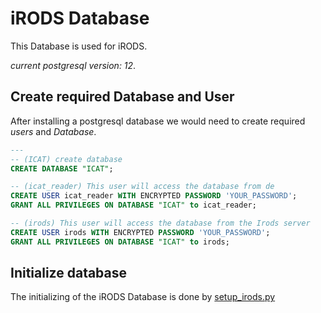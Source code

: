 # iRODS Database

This Database is used for iRODS.

*current postgresql version: 12*.

## Create required Database and User

After installing a postgresql database we would need to create required *users* and *Database*.

```sql
---
-- (ICAT) create database
CREATE DATABASE "ICAT";

-- (icat_reader) This user will access the database from de
CREATE USER icat_reader WITH ENCRYPTED PASSWORD 'YOUR_PASSWORD';
GRANT ALL PRIVILEGES ON DATABASE "ICAT" to icat_reader;

-- (irods) This user will access the database from the Irods server
CREATE USER irods WITH ENCRYPTED PASSWORD 'YOUR_PASSWORD';
GRANT ALL PRIVILEGES ON DATABASE "ICAT" to irods;
```

## Initialize database

The initializing of the iRODS Database is done by [setup_irods.py](https://github.com/CyVerse-Ansible/ansible-irods-cfg/blob/13549b3917dae8d36bb4d4c110ca179cc31e4ee0/tasks/setup_irods.yml#L24C1-L24C35)
